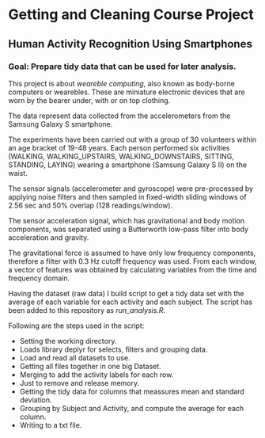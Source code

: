 # Getting and Cleaning Course Project
## Human Activity Recognition Using Smartphones

### Goal: Prepare tidy data that can be used for later analysis.

This project is about _weareble computing_, also known as body-borne computers or wearebles. These are miniature
electronic devices that are worn by the bearer under, with or on top clothing.

The data represent data collected from the accelerometers from the Samsung Galaxy S smartphone.

The experiments have been carried out with a group of 30 volunteers within an age bracket of 19-48 years. 
Each person performed six activities (WALKING, WALKING_UPSTAIRS, WALKING_DOWNSTAIRS, SITTING, STANDING, LAYING) 
wearing a smartphone (Samsung Galaxy S II) on the waist. 

The sensor signals (accelerometer and gyroscope) were pre-processed by applying noise filters and then sampled
in fixed-width sliding windows of 2.56 sec and 50% overlap (128 readings/window).

The sensor acceleration signal, which has gravitational and body motion components, was separated using
a Butterworth low-pass filter into body acceleration and gravity.

The gravitational force is assumed to have only low frequency components, therefore a filter with 0.3 Hz cutoff frequency was used. 
From each window, a vector of features was obtained by calculating variables from the time and frequency domain. 

Having the dataset (raw data) I build script to get a tidy data set with the average of each variable for each activity and each subject.
The script has been added to this repository as *run_analysis.R*.

Following are the steps used in the script:

* Setting the working directory.
* Loads library deplyr for selects, filters and grouping data.
* Load and read all datasets to use.
* Getting all files together in one big Dataset.
* Merging to add the activity labels for each row.
* Just to remove and release memory.
* Getting the tidy data for columns that meassures mean and standard deviation.
* Grouping by Subject and Activity, and compute the average for each column.
* Writing to a txt file.
